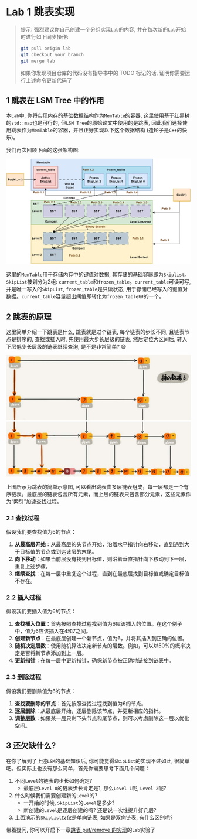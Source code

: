 # Lab 1 跳表实现

> 提示: 强烈建议你自己创建一个分组实现`Lab`的内容, 并在每次新的`Lab`开始时进行如下同步操作:
> ```bash
> git pull origin lab
> git checkout your_branch
> git merge lab
> ```
> 如果你发现项目仓库的代码没有指导书中的 TODO 标记的话, 证明你需要运行上述命令更新代码了

## 1 跳表在 LSM Tree 中的作用
本`Lab`中, 你将实现内存的基础数据结构作为`MemTable`的容器, 这里使用基于红黑树的`std::map`也是可行的, 但`LSM Tree`的原始论文中使用的是跳表, 因此我们选择使用跳表作为`MemTable`的容器，并且正好实现以下这个数据结构 (造轮子是`C++`的快乐)。

我们再次回顾下面的这张架构图:

![Fig 1](../images/intro/tiny-lsm-arch.drawio.png)

这里的`MemTable`用于存储内存中的键值对数据, 其存储的基础容器即为`Skiplist`。`SkipList`被划分为2组: `current_table`和`frozen_table`。`current_table`可读可写, 并是唯一写入的`SkipList`, `frozen_table`是只读状态, 用于存储已经写入的键值对数据。`current_table`容量超出阈值即转化为`frozen_table`中的一个。

## 2 跳表的原理
这里简单介绍一下跳表是什么, 跳表就是过个链表, 每个链表的步长不同, 且链表节点是排序的, 查找或插入时, 先使用最大步长层级的链表, 然后定位大区间后, 转入下层低步长层级的链表继续查询, 是不是非常简单? :smile:

![SkipList-Arc](../images/lab1/skipList.png)

上图所示为跳表的简单示意图, 可以看出跳表由多层链表组成，每一层都是一个有序链表。最底层的链表包含所有元素，而上层的链表只包含部分元素，这些元素作为“索引”加速查找过程。

### 2.1 查找过程

假设我们要查找值为6的节点：

1. **从最高层开始**：从最高层的头节点开始，沿着水平指针向右移动，直到遇到大于目标值的节点或到达该层的末尾。
2. **向下移动**：如果当前层没有找到目标值，则沿着垂直指针向下移动到下一层，重复上述步骤。
3. **继续查找**：在每一层中重复这个过程，直到在最底层找到目标值或确定目标值不存在。

### 2.2 插入过程

假设我们要插入值为6的节点：

1. **查找插入位置**：首先按照查找过程找到值为6应该插入的位置。在这个例子中，值为6应该插入在4和7之间。
2. **创建新节点**：在最底层创建一个新节点，值为6，并将其插入到正确的位置。
3. **随机决定层数**：使用随机算法决定新节点的层数。例如，可以以50%的概率决定是否将新节点添加到上一层。
4. **更新指针**：在每一层中更新指针，确保新节点被正确地链接到链表中。

### 2.3 删除过程

假设我们要删除值为6的节点：

1. **查找要删除的节点**：首先按照查找过程找到值为6的节点。
2. **逐层删除**：从最底层开始，逐层删除该节点，并更新相应的指针。
3. **调整层数**：如果某一层只剩下头节点和尾节点，则可以考虑删除这一层以优化空间。

## 3 还欠缺什么?
在你了解到了上述`LSM`的基础知识后, 你可能觉得`SkipList`的实现不过如此, 很简单吧。但实际上也没有那么简单，首先你需要思考下面几个问题：
1. 不同`Level`的链表的步长如何确定?
    - 最底层`Level 0`的链表步长肯定是1, 那么`Level 1`呢, `Level 2`呢?
2. 什么时候我们需要创建新的`Level`的?
    - 一开始的时候, `SkipList`的`Level`是多少? 
    - 新创建的`Level`是逐层创建的吗? 还是说一次性提升好几层?
3. 上面演示的`SkipList`仅仅是单向链表, 如果是双向链表, 有什么区别呢?

带着疑问, 你可以开启下一章[跳表 put/remove 的实现](lab2-skiplist-put.md)的`Lab`实验了